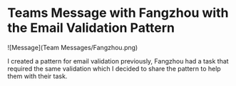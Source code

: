 # Teams Message with Fangzhou with the Email Validation Pattern

![Message](Team Messages/Fangzhou.png)

I created a pattern for email validation previously, Fangzhou had a task that required the same validation which I decided to share the pattern to help them with their task.